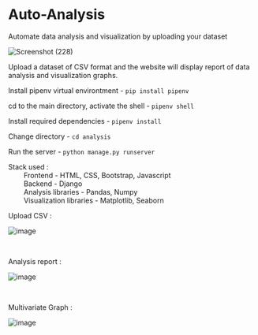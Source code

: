 # Auto-Analysis
Automate data analysis and visualization  by uploading your dataset <br />

![Screenshot (228)](https://user-images.githubusercontent.com/65223389/118350441-4564cd80-b574-11eb-84b8-a04e0a00cb6f.png)

Upload a dataset of CSV format and the website will display report of data analysis and visualization graphs.

Install pipenv virtual environtment - `pip install pipenv`

cd to the main directory, activate the shell - `pipenv shell` 

Install required dependencies - `pipenv install`

Change directory - `cd analysis`

Run the server - `python manage.py runserver`

Stack used : <br />
&nbsp; &nbsp; &nbsp; &nbsp; Frontend - HTML, CSS, Bootstrap, Javascript <br />
&nbsp; &nbsp; &nbsp; &nbsp; Backend - Django <br />
&nbsp; &nbsp; &nbsp; &nbsp; Analysis libraries - Pandas, Numpy <br />
&nbsp; &nbsp; &nbsp; &nbsp; Visualization libraries - Matplotlib, Seaborn <br />

Upload CSV :

![image](https://user-images.githubusercontent.com/65223389/118350516-c8862380-b574-11eb-9187-8aa0a318cd6a.png)

<br />

Analysis report : 

![image](https://user-images.githubusercontent.com/65223389/118350527-ddfb4d80-b574-11eb-9a5d-ad1896f02fb9.png)

<br />

Multivariate Graph :

![image](https://user-images.githubusercontent.com/65223389/118350598-3f232100-b575-11eb-9588-e207dbbc8403.png)


